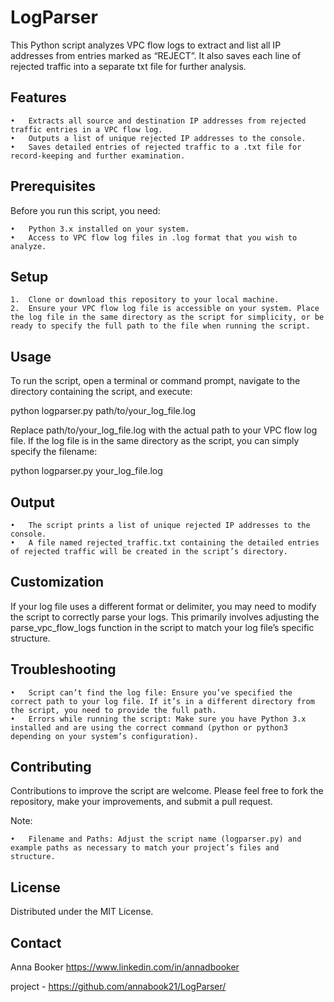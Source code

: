 # LogParser
This Python script analyzes VPC flow logs to extract and list all IP addresses from entries marked as “REJECT”. It also saves each line of rejected traffic into a separate txt file for further analysis.

## Features

	•	Extracts all source and destination IP addresses from rejected traffic entries in a VPC flow log.
	•	Outputs a list of unique rejected IP addresses to the console.
	•	Saves detailed entries of rejected traffic to a .txt file for record-keeping and further examination.

## Prerequisites

Before you run this script, you need:

	•	Python 3.x installed on your system.
	•	Access to VPC flow log files in .log format that you wish to analyze.

## Setup

	1.	Clone or download this repository to your local machine.
	2.	Ensure your VPC flow log file is accessible on your system. Place the log file in the same directory as the script for simplicity, or be ready to specify the full path to the file when running the script.

## Usage

To run the script, open a terminal or command prompt, navigate to the directory containing the script, and execute:

python logparser.py path/to/your_log_file.log

Replace path/to/your_log_file.log with the actual path to your VPC flow log file. If the log file is in the same directory as the script, you can simply specify the filename:

python logparser.py your_log_file.log

## Output

	•	The script prints a list of unique rejected IP addresses to the console.
	•	A file named rejected_traffic.txt containing the detailed entries of rejected traffic will be created in the script’s directory.

## Customization

If your log file uses a different format or delimiter, you may need to modify the script to correctly parse your logs. This primarily involves adjusting the parse_vpc_flow_logs function in the script to match your log file’s specific structure.

## Troubleshooting

	•	Script can’t find the log file: Ensure you’ve specified the correct path to your log file. If it’s in a different directory from the script, you need to provide the full path.
	•	Errors while running the script: Make sure you have Python 3.x installed and are using the correct command (python or python3 depending on your system’s configuration).

## Contributing

Contributions to improve the script are welcome. Please feel free to fork the repository, make your improvements, and submit a pull request.

Note:

	•	Filename and Paths: Adjust the script name (logparser.py) and example paths as necessary to match your project’s files and structure.


## License 

Distributed under the MIT License. 

## Contact

Anna Booker 
https://www.linkedin.com/in/annadbooker

project - https://github.com/annabook21/LogParser/
 
